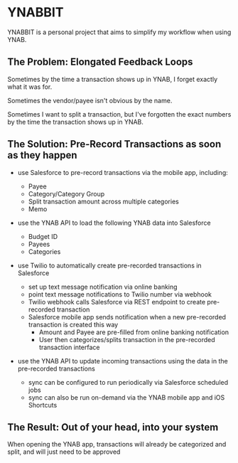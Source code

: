 # YNABBIT

YNABBIT is a personal project that aims to simplify my workflow when using YNAB.

## The Problem: Elongated Feedback Loops

Sometimes by the time a transaction shows up in YNAB, I forget exactly what it was for.

Sometimes the vendor/payee isn't obvious by the name.

Sometimes I want to split a transaction, but I've forgotten the exact numbers by the time the transaction shows up in YNAB.

## The Solution: Pre-Record Transactions as soon as they happen

- use Salesforce to pre-record transactions via the mobile app, including:

  - Payee
  - Category/Category Group
  - Split transaction amount across multiple categories
  - Memo

- use the YNAB API to load the following YNAB data into Salesforce

  - Budget ID
  - Payees
  - Categories

- use Twilio to automatically create pre-recorded transactions in Salesforce

  - set up text message notification via online banking
  - point text message notifications to Twilio number via webhook
  - Twilio webhook calls Salesforce via REST endpoint to create pre-recorded transaction
  - Salesforce mobile app sends notification when a new pre-recorded transaction is created this way
    - Amount and Payee are pre-filled from online banking notification
    - User then categorizes/splits transaction in the pre-recorded transaction interface

- use the YNAB API to update incoming transactions using the data in the pre-recorded transactions
  - sync can be configured to run periodically via Salesforce scheduled jobs
  - sync can also be run on-demand via the YNAB mobile app and iOS Shortcuts

## The Result: Out of your head, into your system

When opening the YNAB app, transactions will already be categorized and split, and will just need to be approved
